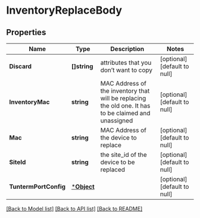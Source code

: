 # InventoryReplaceBody

## Properties
Name | Type | Description | Notes
------------ | ------------- | ------------- | -------------
**Discard** | **[]string** | attributes that you don’t want to copy | [optional] [default to null]
**InventoryMac** | **string** | MAC Address of the inventory that will be replacing the old one. It has to be claimed and unassigned | [optional] [default to null]
**Mac** | **string** | MAC Address of the device to replace | [optional] [default to null]
**SiteId** | **string** | the site_id of the device to be replaced | [optional] [default to null]
**TuntermPortConfig** | [***Object**](.md) |  | [optional] [default to null]

[[Back to Model list]](../README.md#documentation-for-models) [[Back to API list]](../README.md#documentation-for-api-endpoints) [[Back to README]](../README.md)

